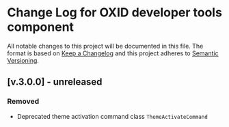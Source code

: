 # Change Log for OXID developer tools component

All notable changes to this project will be documented in this file.
The format is based on [Keep a Changelog](http://keepachangelog.com/)
and this project adheres to [Semantic Versioning](http://semver.org/).

## [v.3.0.0] - unreleased

### Removed
- Deprecated theme activation command class `ThemeActivateCommand`
